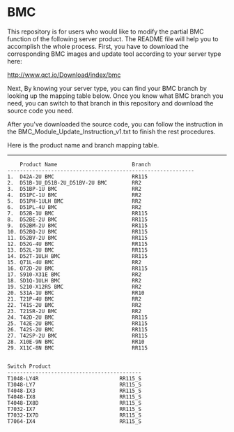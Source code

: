 # BMC

This repository is for users who would like to modify the partial BMC function of the following server product.  The README file will help you to accomplish the whole process.
First, you have to download the corresponding BMC images and update tool according to your server type here:

http://www.qct.io/Download/index/bmc

Next, By knowing your server type, you can find your BMC branch by looking up the mapping table below. 
Once you know what BMC branch you need, you can switch to that branch in this repository and download the source code you need.

After you've downloaded the source code, you can follow the instruction in the BMC_Module_Update_Instruction_v1.txt to finish the rest procedures. 

Here is the product name and branch mapping table.

---

    	Product Name                        Branch
    ------------------------------------------------------------
	1.	D42A-2U BMC                         RR115	
	2.	D51B-1U_D51B-2U_D51BV-2U BMC        RR2		
	3.	D51BP-1U BMC                        RR2		
	4.	D51PC-1U BMC                        RR2		
	5.	D51PH-1ULH BMC                      RR2		
	6.	D51PL-4U BMC                        RR2		
	7.	D52B-1U BMC                         RR115	
	8.	D52BE-2U BMC                        RR115	
	9.	D52BM-2U BMC                        RR115	
	10.	D52BQ-2U BMC                        RR115	
	11.	D52BV-2U BMC                        RR115	
	12.	D52G-4U BMC                         RR115	
	13.	D52L-1U BMC                         RR115	
	14.	D52T-1ULH BMC                       RR115	
	15.	Q71L-4U BMC                         RR2		
	16.	Q72D-2U BMC                         RR115	
	17.	S910-X31E BMC                       RR2		
	18.	SD1Q-1ULH BMC                       RR2		
	19.	S210-X12RS BMC                      RR2		
	20.	S31A-1U BMC                         RR10	
	21.	T21P-4U BMC                         RR2		
	22.	T41S-2U BMC                         RR2		
	23.	T21SR-2U BMC                        RR2		
	24.	T42D-2U BMC                         RR115	
	25.	T42E-2U BMC                         RR115	
	26.	T42S-2U BMC                         RR115	
	27.	T42SP-2U BMC                        RR115	
	28.	X10E-9N BMC                         RR10	
	29.	X11C-8N BMC                         RR115	

    
    Switch Product                      
    -------------------------------------------
    T1048-LY4R                          RR115_S
    T3048-LY7                           RR115_S
    T4048-IX3                           RR115_S
    T4048-IX8                           RR115_S
    T4048-IX8D                          RR115_S
    T7032-IX7                           RR115_S
    T7032-IX7D                          RR115_S
    T7064-IX4                           RR115_S
